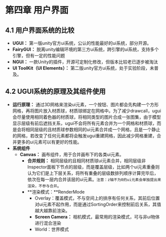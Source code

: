 # 第四章 用户界面
## 4.1 用户界面系统的比较
- **UGUI：** 第一版unity官方ui系统，公认的性能最好的ui系统，部分开源。
- **FairyGUI：** 脱离unity编辑环境的第三方ui系统，跨引擎的ui系统，支持多个引擎，但有一定的性能问题
- **NGUI：** 一款Unity的插件，开源可定制化修改，但版本比较老已逐步被淘汰
- **UI ToolKit（UI Elements）：** 第二版unity官方ui系统，处于实验阶段，未普及。

## 4.2 UGUI系统的原理及其组件使用
- **运行原理：** 通过3D网格来渲染ui元素，一个按钮、图片都会先构建一个方形网格，再将图片放入材质球，材质球绑定在网格中。为了减少drawcall，ugui会尽量使用相同着色器的材质球，将相同类型的图片合成一张图集，由于模型显示层级有前后遮挡关系，ugui不会将所有元素合并为一个网格和材质球，而是会将相同层级的且材质球参数相同的ui元素合并成一个网格，且是一个静止的网格，若改变了任何元素都将会触发ugui重建网格，因此减少网格重建，合并更多的ui元素可以有更好的性能。
- **系统组件**
  - **Canvas：** 画布组件，用于合并画布下的各类ui元素。
    - **合并规则：** 相同层级的且相同材质球ui元素合并，相同层级非Inspector面板下节点的层级，而是覆盖层级，比如两个ui元素重叠则认为它们是上下层关系，将所有重叠的层级数排列顺序计算完毕后，依次在每一层内合并该层的ui元素。`注意：z轴不为0的ui元素会单独提出来渲染，不参与合并`。
    - **渲染模式：**RenderMode
      - Overlay：覆盖模式，不与空间上的排序有任何关系，其前后位置对ui元素不起作用，而是通过SortingOrder来控制前后关系，其值越大越靠前渲染。
      - **Screen Camera：** 相机模式，最常用的渲染模式，可与非ui物体进行混合渲染
      - World：世界模式